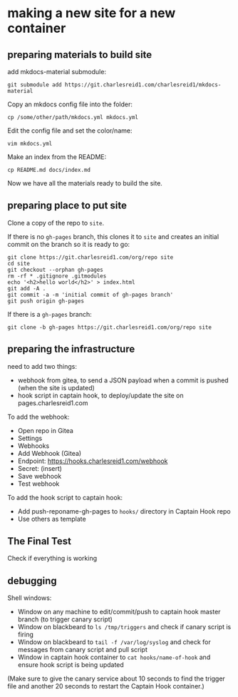 # making a new site for a new container

## preparing materials to build site 

add mkdocs-material submodule:

```
git submodule add https://git.charlesreid1.com/charlesreid1/mkdocs-material
```

Copy an mkdocs config file into the folder:

```
cp /some/other/path/mkdocs.yml mkdocs.yml
```

Edit the config file and set the color/name:

```
vim mkdocs.yml
```

Make an index from the README:

```
cp README.md docs/index.md
```

Now we have all the materials ready to build the site.

## preparing place to put site

Clone a copy of the repo to `site`.

If there is no `gh-pages` branch, this clones it to `site` and creates an 
initial commit on the branch so it is ready to go:

```
git clone https://git.charlesreid1.com/org/repo site
cd site
git checkout --orphan gh-pages
rm -rf * .gitignore .gitmodules
echo '<h2>hello world</h2>' > index.html
git add -A .
git commit -a -m 'initial commit of gh-pages branch'
git push origin gh-pages
```

If there is a `gh-pages` branch:

```
git clone -b gh-pages https://git.charlesreid1.com/org/repo site
```

## preparing the infrastructure

need to add two things:

* webhook from gitea, to send a JSON payload when a commit is pushed (when the site is updated)
* hook script in captain hook, to deploy/update the site on pages.charlesreid1.com

To add the webhook:

* Open repo in Gitea
* Settings
* Webhooks
* Add Webhook (Gitea)
* Endpoint: https://hooks.charlesreid1.com/webhook
* Secret: (insert)
* Save webhook
* Test webhook

To add the hook script to captain hook:

* Add push-reponame-gh-pages to `hooks/` directory in Captain Hook repo
* Use others as template


## The Final Test

Check if everything is working

## debugging

Shell windows:

* Window on any machine to edit/commit/push to captain hook master branch (to trigger canary script)
* Window on blackbeard to `ls /tmp/triggers` and check if canary script is firing
* Window on blackbeard to `tail -f /var/log/syslog` and check for messages from canary script and pull script
* Window in captain hook container to `cat hooks/name-of-hook` and ensure hook script is being updated

(Make sure to give the canary service about 10 seconds to find the trigger file
and another 20 seconds to restart the Captain Hook container.)

